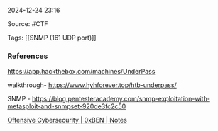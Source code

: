 
2024-12-24 23:16

Source: #CTF 

Tags: [[SNMP (161 UDP port)]]




### References
https://app.hackthebox.com/machines/UnderPass

walkthrough-
https://www.hyhforever.top/htb-underpass/


SNMP - https://blog.pentesteracademy.com/snmp-exploitation-with-metasploit-and-snmpset-920de3fc2c50

[Offensive Cybersecurity | 0xBEN | Notes](https://notes.benheater.com/shelves/offensive-cybersecurity)